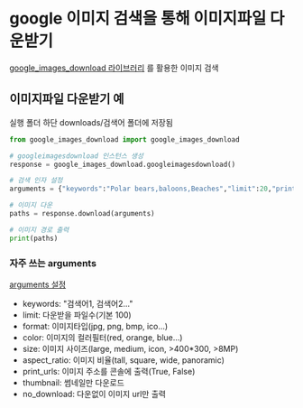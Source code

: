 # google 이미지 검색을 통해 이미지파일 다운받기

[google_images_download 라이브러리](https://pypi.org/project/google_images_download/) 를 활용한 이미지 검색

## 이미지파일 다운받기 예

실행 폴더 하단 downloads/검색어 폴더에 저장됨

```python
from google_images_download import google_images_download

# googleimagesdownload 인스턴스 생성
response = google_images_download.googleimagesdownload()

# 검색 인자 설정
arguments = {"keywords":"Polar bears,baloons,Beaches","limit":20,"print_urls":True}

# 이미지 다운
paths = response.download(arguments)

# 이미지 경로 출력
print(paths)
```

### 자주 쓰는 arguments

[arguments 설정](https://google-images-download.readthedocs.io/en/latest/arguments.html)

- keywords: "검색어1, 검색어2..."
- limit: 다운받을 파일수(기본 100)
- format: 이미지타입(jpg, png, bmp, ico...)
- color: 이미지의 컬러필터(red, orange, blue...)
- size: 이미지 사이즈(large, medium, icon, >400\*300, >8MP)
- aspect_ratio: 이미지 비율(tall, square, wide, panoramic)
- print_urls: 이미지 주소를 콘솔에 출력(True, False)
- thumbnail: 썸네일만 다운로드
- no_download: 다운없이 이미지 url만 출력
